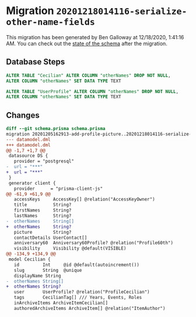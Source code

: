 # Migration `20201218014116-serialize-other-name-fields`

This migration has been generated by Ben Galloway at 12/18/2020, 1:41:16 AM.
You can check out the [state of the schema](./schema.prisma) after the migration.

## Database Steps

```sql
ALTER TABLE "Cecilian" ALTER COLUMN "otherNames" DROP NOT NULL,
ALTER COLUMN "otherNames" SET DATA TYPE TEXT

ALTER TABLE "UserProfile" ALTER COLUMN "otherNames" DROP NOT NULL,
ALTER COLUMN "otherNames" SET DATA TYPE TEXT
```

## Changes

```diff
diff --git schema.prisma schema.prisma
migration 20201205162913-add-profile-picture..20201218014116-serialize-other-name-fields
--- datamodel.dml
+++ datamodel.dml
@@ -1,7 +1,7 @@
 datasource DS {
   provider = "postgresql"
-  url = "***"
+  url = "***"
 }
 generator client {
   provider      = "prisma-client-js"
@@ -61,9 +61,9 @@
   accessKeys     AccessKey[] @relation("AccessKeyOwner")
   title          String?
   firstNames     String?
   lastNames      String?
-  otherNames     String[]
+  otherNames     String?
   picture        String?
   contactDetails UserContact[]
   anniversary60  Anniversary60Profile? @relation("Profile60th")
   visibility     Visibility @default(VISIBLE)
@@ -134,9 +134,9 @@
 model Cecilian {
   id         Int     @id @default(autoincrement())
   slug       String  @unique
   displayName String
-  otherNames String[]
+  otherNames String?
   user       UserProfile? @relation("ProfileCecilian")
   tags       CecilianTag[] /// Years, Events, Roles
   inArchiveItems ArchiveItemCecilian[]
   authoredArchiveItems ArchiveItem[] @relation("ItemAuthor")
```


